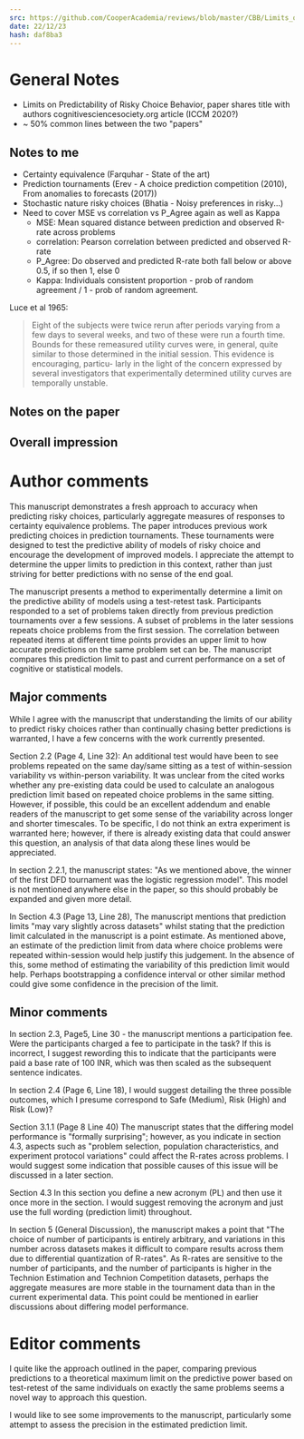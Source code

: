 ```yaml
---
src: https://github.com/CooperAcademia/reviews/blob/master/CBB/Limits_on_Predictability_of_Risky_Choice_Behavior/my_comments.md
date: 22/12/23
hash: daf8ba3
---
```


# General Notes


* Limits on Predictability of Risky Choice Behavior, paper shares title with authors cognitivesciencesociety.org article (ICCM 2020?)
* ~ 50% common lines between the two "papers"

## Notes to me

* Certainty equivalence (Farquhar - State of the art)
* Prediction tournaments (Erev - A choice prediction competition (2010), From anomalies to forecasts (2017))
* Stochastic nature risky choices (Bhatia - Noisy preferences in risky...)
* Need to cover MSE vs correlation vs P_Agree again as well as Kappa
	* MSE: Mean squared distance between prediction and observed R-rate across problems
	* correlation: Pearson correlation between predicted and observed R-rate
	* P_Agree: Do observed and predicted R-rate both fall below or above 0.5, if so then 1, else 0
	* Kappa: Individuals consistent proportion - prob of random agreement / 1 - prob of random agreement.

Luce et al 1965:
> Eight of the subjects were twice rerun after periods varying from a few days to
> several weeks, and two of these were run a fourth time. Bounds for these
> remeasured utility curves were, in general, quite similar to those determined
> in the initial session. This evidence is encouraging, particu- larly in the
> light of the concern expressed by several investigators that experimentally
> determined utility curves are temporally unstable.

## Notes on the paper

## Overall impression


# Author comments

This manuscript demonstrates a fresh approach to accuracy when predicting risky choices, particularly aggregate measures of responses to certainty equivalence problems. The paper introduces previous work predicting choices in prediction tournaments. These tournaments were designed to test the predictive ability of models of risky choice and encourage the development of improved models. I appreciate the attempt to determine the upper limits to prediction in this context, rather than just striving for better predictions with no sense of the end goal. 

The manuscript presents a method to experimentally determine a limit on the predictive ability of models using a test-retest task. Participants responded to a set of problems taken directly from previous prediction tournaments over a few sessions. A subset of problems in the later sessions repeats choice problems from the first session. The correlation between repeated items at different time points provides an upper limit to how accurate predictions on the same problem set can be. The manuscript compares this prediction limit to past and current performance on a set of cognitive or statistical models.

## Major comments

While I agree with the manuscript that understanding the limits of our ability to predict risky choices rather than continually chasing better predictions is warranted, I have a few concerns with the work currently presented.

Section 2.2 (Page 4, Line 32): An additional test would have been to see problems repeated on the same day/same sitting as a test of within-session variability vs within-person variability. It was unclear from the cited works whether any pre-existing data could be used to calculate an analogous prediction limit based on repeated choice problems in the same sitting. However, if possible, this could be an excellent addendum and enable readers of the manuscript to get some sense of the variability across longer and shorter timescales. To be specific, I do not think an extra experiment is warranted here; however, if there is already existing data that could answer this question, an analysis of that data along these lines would be appreciated.

In section 2.2.1, the manuscript states: "As we mentioned above, the winner of the first DFD tournament was the logistic regression model". This model is not mentioned anywhere else in the paper, so this should probably be expanded and given more detail.

In Section 4.3 (Page 13, Line 28), The manuscript mentions that prediction limits "may vary slightly across datasets" whilst stating that the prediction limit calculated in the manuscript is a point estimate. As mentioned above, an estimate of the prediction limit from data where choice problems were repeated within-session would help justify this judgement. In the absence of this, some method of estimating the variability of this prediction limit would help. Perhaps bootstrapping a confidence interval or other similar method could give some confidence in the precision of the limit.

## Minor comments

In section 2.3, Page5, Line 30 - the manuscript mentions a participation fee. Were the participants charged a fee to participate in the task? If this is incorrect, I suggest rewording this to indicate that the participants were paid a base rate of 100 INR, which was then scaled as the subsequent sentence indicates.

In section 2.4 (Page 6, Line 18), I would suggest detailing the three possible outcomes, which I presume correspond to Safe (Medium), Risk (High) and Risk (Low)?

Section 3.1.1 (Page 8 Line 40) The manuscript states that the differing model performance is "formally surprising"; however, as you indicate in section 4.3, aspects such as "problem selection, population characteristics, and experiment protocol variations" could affect the R-rates across problems. I would suggest some indication that possible causes of this issue will be discussed in a later section.

Section 4.3 In this section you define a new acronym (PL) and then use it once more in the section. I would suggest removing the acronym and just use the full wording (prediction limit) throughout.

In section 5 (General Discussion), the manuscript makes a point that "The choice of number of participants is entirely arbitrary, and variations in this number across datasets makes it difficult to compare results across them due to differential quantization of R-rates". As R-rates are sensitive to the number of participants, and the number of participants is higher in the Technion Estimation and Technion Competition datasets, perhaps the aggregate measures are more stable in the tournament data than in the current experimental data. This point could be mentioned in earlier discussions about differing model performance.

# Editor comments

I quite like the approach outlined in the paper, comparing previous predictions to a theoretical maximum limit on the predictive power based on test-retest of the same individuals on exactly the same problems seems a novel way to approach this question.

I would like to see some improvements to the manuscript, particularly some attempt to assess the precision in the estimated prediction limit.